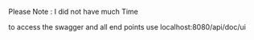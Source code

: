 Please Note : I did not have much Time


to access the swagger and all end points use localhost:8080/api/doc/ui
